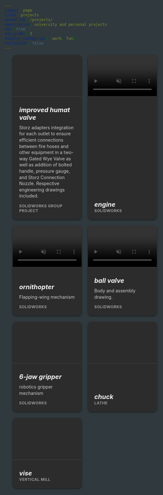 ```yaml
---
layout: page
title: projects
permalink: /projects/
description: university and personal projects
nav: true
nav_order: 3
display_categories: [work, fun]
horizontal: false
---
```

<style>
  html {
    background: rgb(48, 57, 61);
    font-family: system-ui;
    -webkit-font-smoothing: antialiased;
    padding: 20px 0;
  }
  header {
    width: 90%;
    max-width: 1240px;
    margin: 0 auto;
  }
  .band {
    width: 90%;
    max-width: 1240px;
    margin: 0 auto;
    display: grid;
    grid-template-columns: 1fr;
    grid-template-rows: auto;
    grid-gap: 20px;
  }
  @media (min-width: 30em) {
    .band {
      grid-template-columns: 1fr 1fr;
    }
  }
  @media (min-width: 60em) {
    .band {
      grid-template-columns: repeat(2, 1fr);
    }
  }
.card {
  background: #2c2c2c; /* Dark background for cards */
  text-decoration: none;
  color: #ddd; /* Light text color for dark theme */
  box-shadow: 0 2px 5px rgba(0, 0, 0, 0.5); /* Slightly darker shadow */
  display: flex;
  flex-direction: column;
  height: 100%;
  position: relative;
  top: 0;
  transition: all 0.1s ease-in;
  border-radius: 12px; /* Optional: adds rounded corners */
  justify-content: space-between; 
}

.card:hover {
  top: -2px;
  box-shadow: 0 4px 5px rgba(0, 0, 0, 0.8); /* Stronger shadow on hover */
}
.card article {
    padding: 20px;
    display: flex;
    flex-direction: column;
    justify-content: space-between;
  }
.card h1 {
  font-size: 20px;
  margin: 10px 0 0px 0;
  color: #f5f5f5; /* Light color for header */
  font-style: italic; /* Italicize header */
}

.card p {
  flex: 1;
  line-height: 1.4;
  margin-top: 10px;
  color: #ccc; /* Light gray for paragraph text */
}

.card span {
  font-size: 12px;
  font-weight: bold;
  color: #999;
  text-transform: uppercase;
  letter-spacing: 0.05em;
  margin-top: auto; /* Push span to the bottom */
}

.thumb {
  padding-bottom: 60%;
  background-size: cover;
  background-position: center center;
  position: relative;
  overflow: hidden;
  border-bottom: 1px solid #444; /* Optional: separates thumbnail and content */
}
.thumb video {
  position: absolute;
  top: 0;
  left: 0;
  width: 100%;
  height: 100%;
  object-fit: cover;
}

</style>
<body>
   <div class="band">
    <div class="item-1">
      <a class="card">
        <div class="thumb" style="background-image: url('/assets/img/humatvalve.png');"></div>
        <article>
          <h1>improved humat valve</h1>
          <p>Storz adapters integration for each outlet to ensure efficient connections between fire hoses and other equipment in a two-way Gated Wye Valve as well as addition of bolted handle, pressure gauge, and Storz Connection Nozzle. Respective engineering drawings included.</p>
          <span>SolidWorks Group Project</span>
        </article>
      </a>
    </div>
    <div class="item-2">
      <a class="card">
        <div class="thumb">
          <video autoplay muted loop>
            <source src="/assets/video/engine.mp4" type="video/mp4">
          </video>
        </div>
        <article>
          <h1>engine</h1>
          <span>SolidWorks</span>
        </article>
      </a>
    </div>
    <div class="item-3">
      <a class="card">
        <div class="thumb">
          <video autoplay muted loop>
            <source src="/projects_for_portfolio/ornithopter.mp4" type="video/mp4">
          </video>
        </div>
        <article>
          <h1>ornithopter</h1>
          <p>Flapping-wing mechanism</p>
          <span>SolidWorks</span>
        </article>
      </a>
    </div>
    <div class="item-4">
      <a href="/assets/pdf/ball-valve drawing combined.pdf" class="card">
        <div class="thumb">
          <video autoplay muted loop>
            <source src="/assets/video/assembly_animation.mp4" type="video/mp4">
          </video>
        </div>
        <article>
          <h1>ball valve</h1>
          <p>Body and assembly drawing.</p>
          <span>SolidWorks</span>
        </article>
      </a>
    </div>
    <div class="item-5">
      <a href="/assets/images/robotic_jaw.png" class="card">
        <div class="thumb" style="background-image: url(/assets/images/robotic_jaw.png);"></div>
        <article>
          <h1>6-jaw gripper</h1>
          <p>robotics gripper mechanism</p>
          <span>SolidWorks</span>
        </article> 
      </a>
    </div>
    <div class="item-6">
      <a href="/assets/images/chuck.png" class="card">
        <div class="thumb" style="background-image: url(/assets/images/chuck.png);"></div>
        <article>
          <h1>chuck</h1>
          <span>Lathe</span>
        </article>
      </a>
    </div>
    <div class="item-7">
      <a href="/assets/images/vise.png" class="card">
        <div class="thumb" style="background-image: url(/assets/images/vise.png);"></div>
        <article>
          <h1>vise</h1>
          <span>Vertical Mill</span>
        </article>
      </a>
    </div>
  </div>
</body>

